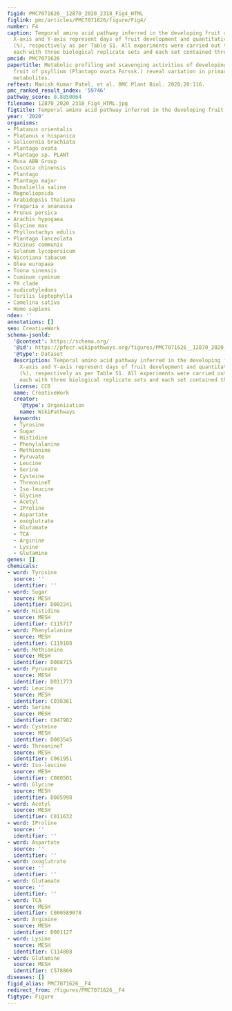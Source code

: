 ```yaml
---
figid: PMC7071626__12870_2020_2318_Fig4_HTML
figlink: pmc/articles/PMC7071626/figure/Fig4/
number: F4
caption: Temporal amino acid pathway inferred in the developing fruit of psyllium.
  X-axis and Y-axis represent days of fruit development and quantitative mean value
  (%), respectively as per Table S1. All experiments were carried out three times,
  each with three biological replicate sets and each set contained three replicates
pmcid: PMC7071626
papertitle: Metabolic profiling and scavenging activities of developing circumscissile
  fruit of psyllium (Plantago ovata Forssk.) reveal variation in primary and secondary
  metabolites.
reftext: Manish Kumar Patel, et al. BMC Plant Biol. 2020;20:116.
pmc_ranked_result_index: '59746'
pathway_score: 0.8850064
filename: 12870_2020_2318_Fig4_HTML.jpg
figtitle: Temporal amino acid pathway inferred in the developing fruit of psyllium
year: '2020'
organisms:
- Platanus orientalis
- Platanus x hispanica
- Salicornia brachiata
- Plantago ovata
- Plantago sp. PLANT
- Musa ABB Group
- Cuscuta chinensis
- Plantago
- Plantago major
- Dunaliella salina
- Magnoliopsida
- Arabidopsis thaliana
- Fragaria x ananassa
- Prunus persica
- Arachis hypogaea
- Glycine max
- Phyllostachys edulis
- Plantago lanceolata
- Ricinus communis
- Solanum lycopersicum
- Nicotiana tabacum
- Olea europaea
- Toona sinensis
- Cuminum cyminum
- PX clade
- eudicotyledons
- Torilis leptophylla
- Camelina sativa
- Homo sapiens
ndex: ''
annotations: []
seo: CreativeWork
schema-jsonld:
  '@context': https://schema.org/
  '@id': https://pfocr.wikipathways.org/figures/PMC7071626__12870_2020_2318_Fig4_HTML.html
  '@type': Dataset
  description: Temporal amino acid pathway inferred in the developing fruit of psyllium.
    X-axis and Y-axis represent days of fruit development and quantitative mean value
    (%), respectively as per Table S1. All experiments were carried out three times,
    each with three biological replicate sets and each set contained three replicates
  license: CC0
  name: CreativeWork
  creator:
    '@type': Organization
    name: WikiPathways
  keywords:
  - Tyrosine
  - Sugar
  - Histidine
  - Phenylalanine
  - Methionine
  - Pyruvate
  - Leucine
  - Serine
  - Cysteine
  - ThreonineT
  - Iso-leucine
  - Glycine
  - Acetyl
  - IProline
  - Aspartate
  - oxoglutrate
  - Glutamate
  - TCA
  - Arginine
  - Lysine
  - Glutamine
genes: []
chemicals:
- word: Tyrosine
  source: ''
  identifier: ''
- word: Sugar
  source: MESH
  identifier: D002241
- word: Histidine
  source: MESH
  identifier: C115717
- word: Phenylalanine
  source: MESH
  identifier: C119108
- word: Methionine
  source: MESH
  identifier: D008715
- word: Pyruvate
  source: MESH
  identifier: D011773
- word: Leucine
  source: MESH
  identifier: C038361
- word: Serine
  source: MESH
  identifier: C047902
- word: Cysteine
  source: MESH
  identifier: D003545
- word: ThreonineT
  source: MESH
  identifier: C061951
- word: Iso-leucine
  source: MESH
  identifier: C080501
- word: Glycine
  source: MESH
  identifier: D005998
- word: Acetyl
  source: MESH
  identifier: C011632
- word: IProline
  source: ''
  identifier: ''
- word: Aspartate
  source: ''
  identifier: ''
- word: oxoglutrate
  source: ''
  identifier: ''
- word: Glutamate
  source: ''
  identifier: ''
- word: TCA
  source: MESH
  identifier: C000589078
- word: Arginine
  source: MESH
  identifier: D001127
- word: Lysine
  source: MESH
  identifier: C114808
- word: Glutamine
  source: MESH
  identifier: C578860
diseases: []
figid_alias: PMC7071626__F4
redirect_from: /figures/PMC7071626__F4
figtype: Figure
---
```

